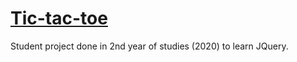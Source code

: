 # [Tic-tac-toe](https://greg0s.github.io/tic-tac-toe/)

Student project done in 2nd year of studies (2020) to learn JQuery.
